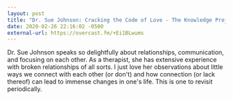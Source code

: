 ```yaml
---
layout: post
title: "Dr. Sue Johnson: Cracking the Code of Love - The Knowledge Project"
date: 2020-02-26 22:16:02 -0500
external-url: https://overcast.fm/+Ei1BLwums
---
```


Dr. Sue Johnson speaks so delightfully about relationships, communication,
and focusing on each other. As a therapist, she has extensive experience
with broken relationships of all sorts. I just love her observations about
little ways we connect with each other (or don't) and how connection (or
lack thereof) can lead to immense changes in one's life. This is one to
revisit periodically.
